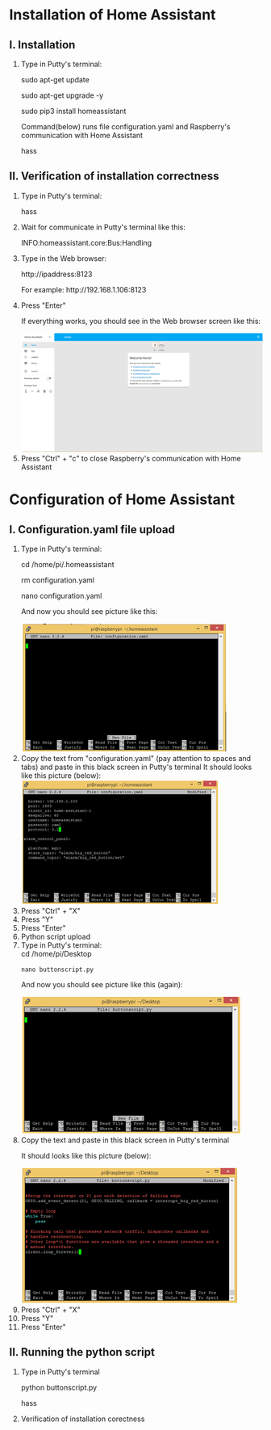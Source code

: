 # Installation of Home Assistant

## I. Installation

<OL>
<LI> Type in Putty's terminal: </LI>

sudo apt-get update

sudo apt-get upgrade -y

sudo pip3 install homeassistant

Command(below) runs file configuration.yaml and Raspberry's communication with Home Assistant

hass

</OL>

## II. Verification of installation correctness 
<OL>
<LI><P> Type in Putty's terminal: </P></LI>
<P>	hass </P>
<LI>Wait for communicate in Putty's terminal like this: </LI>

<P> INFO:homeassistant.core:Bus:Handling <Event state_changed[L]:... </P>

<LI> Type in the Web browser: </LI>
<P>	http://ipaddress:8123 </P>

<P>	For example: http://192.168.1.106:8123 </P>

<LI> Press "Enter" </LI>
<P> If everything works, you should see in the Web browser screen like this: </P>
<img src="https://github.com/przemyslaw-turek/gm/blob/dev/RaspberryPi/software/HomeAssistant/homeassistant.png" alt="Pictrue" title=" " /> 

<LI>Press "Ctrl" + "c" to close Raspberry's communication with Home Assistant</LI>
</OL>

# Configuration of Home Assistant

## I. Configuration.yaml file upload

<OL>
<LI><P> Type in Putty's terminal: </P></LI>
<P> cd /home/pi/.homeassistant </P>
<P>	rm configuration.yaml </P>
<P> nano configuration.yaml </P>

<P> And now you should see picture like this: </P>
<img src="https://github.com/przemyslaw-turek/gm/blob/dev/RaspberryPi/software/HomeAssistant/nano.png" alt="Pictrue" title=" " />
	
<LI> Copy the text from "configuration.yaml" (pay attention to spaces and tabs) and paste in this black screen in Putty's terminal
It should looks like this picture (below): </LI>
<img src="https://github.com/przemyslaw-turek/gm/blob/dev/RaspberryPi/software/HomeAssistant/nano2.png" alt="Pictrue" title=" " />
 

<LI> Press "Ctrl" + "X" </LI>
<LI> Press "Y" </LI>
<LI> Press "Enter" </LI>	
<LI> Python script upload </LI>
<LI> Type in Putty's terminal: </LI>
	cd /home/pi/Desktop

	nano buttonscript.py
 
<P> And now you should see picture like this (again): </P>
<img src="https://github.com/przemyslaw-turek/gm/blob/dev/RaspberryPi/software/HomeAssistant/nano3.png" alt="Pictrue" title=" " /> 
 
<LI> Copy the text and paste in this black screen in Putty's terminal </LI>
<P> It should looks like this picture (below): </P>
<img src="https://github.com/przemyslaw-turek/gm/blob/dev/RaspberryPi/software/HomeAssistant/nano4.png" alt="Pictrue" title=" " />
 
<LI> Press "Ctrl" + "X" </LI>
<LI> Press "Y" </LI>
<LI> Press "Enter" </LI>
</OL>


##  II. Running  the python script

<OL>
<LI> Type in Putty's terminal </LI>

<P> python buttonscript.py </P>

<P> hass </P>
	
<LI> Verification of installation corectness </LI>
